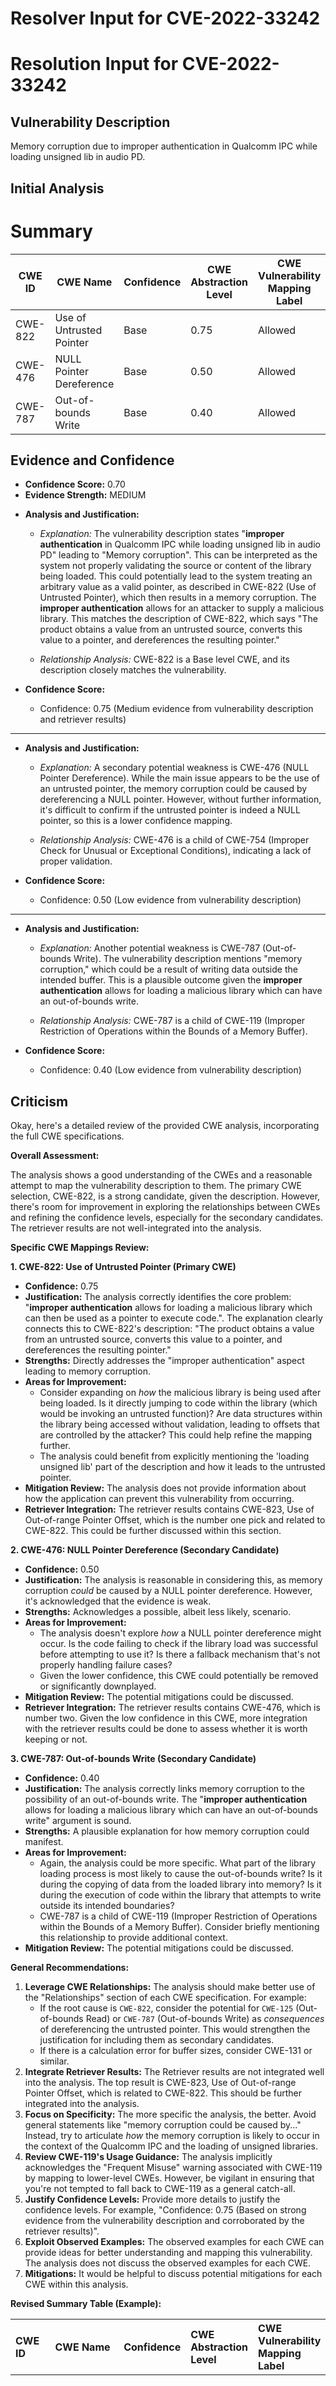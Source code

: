 # Resolver Input for CVE-2022-33242

# Resolution Input for CVE-2022-33242

## Vulnerability Description
Memory corruption due to improper authentication in Qualcomm IPC while loading unsigned lib in audio PD.

## Initial Analysis
# Summary
| CWE ID | CWE Name | Confidence | CWE Abstraction Level | CWE Vulnerability Mapping Label | CWE-Vulnerability Mapping Notes |
|---|---|---|---|---|---|
| CWE-822 | Use of Untrusted Pointer | Base | 0.75 | Allowed | Primary CWE |
| CWE-476 | NULL Pointer Dereference | Base | 0.50 | Allowed | Secondary Candidate |
| CWE-787 | Out-of-bounds Write | Base | 0.40 | Allowed | Secondary Candidate |

## Evidence and Confidence

*   **Confidence Score:** 0.70
*   **Evidence Strength:** MEDIUM

- **Analysis and Justification:**  
  - *Explanation:* The vulnerability description states "**improper authentication** in Qualcomm IPC while loading unsigned lib in audio PD" leading to "Memory corruption". This can be interpreted as the system not properly validating the source or content of the library being loaded. This could potentially lead to the system treating an arbitrary value as a valid pointer, as described in CWE-822 (Use of Untrusted Pointer), which then results in a memory corruption. The **improper authentication** allows for an attacker to supply a malicious library. This matches the description of CWE-822, which says "The product obtains a value from an untrusted source, converts this value to a pointer, and dereferences the resulting pointer."
  
  - *Relationship Analysis:* CWE-822 is a Base level CWE, and its description closely matches the vulnerability.

- **Confidence Score:**  
  - Confidence: 0.75 (Medium evidence from vulnerability description and retriever results)

---

- **Analysis and Justification:**  
  - *Explanation:* A secondary potential weakness is CWE-476 (NULL Pointer Dereference). While the main issue appears to be the use of an untrusted pointer, the memory corruption could be caused by dereferencing a NULL pointer. However, without further information, it's difficult to confirm if the untrusted pointer is indeed a NULL pointer, so this is a lower confidence mapping.
  
  - *Relationship Analysis:* CWE-476 is a child of CWE-754 (Improper Check for Unusual or Exceptional Conditions), indicating a lack of proper validation.

- **Confidence Score:**  
  - Confidence: 0.50 (Low evidence from vulnerability description)

---

- **Analysis and Justification:**  
  - *Explanation:* Another potential weakness is CWE-787 (Out-of-bounds Write). The vulnerability description mentions "memory corruption," which could be a result of writing data outside the intended buffer. This is a plausible outcome given the **improper authentication** allows for loading a malicious library which can have an out-of-bounds write.
  
  - *Relationship Analysis:* CWE-787 is a child of CWE-119 (Improper Restriction of Operations within the Bounds of a Memory Buffer).

- **Confidence Score:**  
  - Confidence: 0.40 (Low evidence from vulnerability description)

## Criticism
Okay, here's a detailed review of the provided CWE analysis, incorporating the full CWE specifications.

**Overall Assessment:**

The analysis shows a good understanding of the CWEs and a reasonable attempt to map the vulnerability description to them. The primary CWE selection, CWE-822, is a strong candidate, given the description. However, there's room for improvement in exploring the relationships between CWEs and refining the confidence levels, especially for the secondary candidates. The retriever results are not well-integrated into the analysis.

**Specific CWE Mappings Review:**

**1. CWE-822: Use of Untrusted Pointer (Primary CWE)**

*   **Confidence:** 0.75
*   **Justification:** The analysis correctly identifies the core problem: "**improper authentication** allows for loading a malicious library which can then be used as a pointer to execute code.". The explanation clearly connects this to CWE-822's description: "The product obtains a value from an untrusted source, converts this value to a pointer, and dereferences the resulting pointer."
*   **Strengths:**  Directly addresses the "improper authentication" aspect leading to memory corruption.
*   **Areas for Improvement:**
    *   Consider expanding on *how* the malicious library is being used after being loaded. Is it directly jumping to code within the library (which would be invoking an untrusted function)? Are data structures within the library being accessed without validation, leading to offsets that are controlled by the attacker? This could help refine the mapping further.
    *   The analysis could benefit from explicitly mentioning the 'loading unsigned lib' part of the description and how it leads to the untrusted pointer.
*   **Mitigation Review:**  The analysis does not provide information about how the application can prevent this vulnerability from occurring.
*   **Retriever Integration:** The retriever results contains CWE-823, Use of Out-of-range Pointer Offset, which is the number one pick and related to CWE-822.  This could be further discussed within this section.

**2. CWE-476: NULL Pointer Dereference (Secondary Candidate)**

*   **Confidence:** 0.50
*   **Justification:** The analysis is reasonable in considering this, as memory corruption *could* be caused by a NULL pointer dereference. However, it's acknowledged that the evidence is weak.
*   **Strengths:** Acknowledges a possible, albeit less likely, scenario.
*   **Areas for Improvement:**
    *   The analysis doesn't explore *how* a NULL pointer dereference might occur. Is the code failing to check if the library load was successful before attempting to use it?  Is there a fallback mechanism that's not properly handling failure cases?
    *   Given the lower confidence, this CWE could potentially be removed or significantly downplayed.
*   **Mitigation Review:** The potential mitigations could be discussed.
*   **Retriever Integration:** The retriever results contains CWE-476, which is number two. Given the low confidence in this CWE, more integration with the retriever results could be done to assess whether it is worth keeping or not.

**3. CWE-787: Out-of-bounds Write (Secondary Candidate)**

*   **Confidence:** 0.40
*   **Justification:**  The analysis correctly links memory corruption to the possibility of an out-of-bounds write. The "**improper authentication** allows for loading a malicious library which can have an out-of-bounds write" argument is sound.
*   **Strengths:** A plausible explanation for how memory corruption could manifest.
*   **Areas for Improvement:**
    *   Again, the analysis could be more specific. What part of the library loading process is most likely to cause the out-of-bounds write? Is it during the copying of data from the loaded library into memory? Is it during the execution of code within the library that attempts to write outside its intended boundaries?
    *   CWE-787 is a child of CWE-119 (Improper Restriction of Operations within the Bounds of a Memory Buffer). Consider briefly mentioning this relationship to provide additional context.
*   **Mitigation Review:** The potential mitigations could be discussed.

**General Recommendations:**

1.  **Leverage CWE Relationships:**  The analysis should make better use of the "Relationships" section of each CWE specification.  For example:
    *   If the root cause is `CWE-822`, consider the potential for `CWE-125` (Out-of-bounds Read) or `CWE-787` (Out-of-bounds Write) as *consequences* of dereferencing the untrusted pointer. This would strengthen the justification for including them as secondary candidates.
    *   If there is a calculation error for buffer sizes, consider CWE-131 or similar.
2.  **Integrate Retriever Results:** The Retriever results are not integrated well into the analysis. The top result is CWE-823, Use of Out-of-range Pointer Offset, which is related to CWE-822. This should be further integrated into the analysis.
3.  **Focus on Specificity:**  The more specific the analysis, the better. Avoid general statements like "memory corruption could be caused by..." Instead, try to articulate *how* the memory corruption is likely to occur in the context of the Qualcomm IPC and the loading of unsigned libraries.
4.  **Review CWE-119's Usage Guidance:** The analysis implicitly acknowledges the "Frequent Misuse" warning associated with CWE-119 by mapping to lower-level CWEs. However, be vigilant in ensuring that you're not tempted to fall back to CWE-119 as a general catch-all.
5.  **Justify Confidence Levels:** Provide more details to justify the confidence levels. For example, "Confidence: 0.75 (Based on strong evidence from the vulnerability description and corroborated by the retriever results)".
6.  **Exploit Observed Examples:** The observed examples for each CWE can provide ideas for better understanding and mapping this vulnerability. The analysis does not discuss the observed examples for each CWE.
7.  **Mitigations:** It would be helpful to discuss potential mitigations for each CWE within this analysis.

**Revised Summary Table (Example):**

| CWE ID  | CWE Name                             | Confidence | CWE Abstraction Level | CWE Vulnerability Mapping Label | CWE-Vulnerability Mapping Notes                                                                                                                                                                                                                                                                                                   |
| :------ | :----------------------------------- | :--------- | :-------------------- | :------------------------------ | :---------------------------------------------------------------------------------------------------------------------------------------------------------------------------------------------------------------------------------------------------------------------------------------------------------------------------------------------- |
| CWE-822 | Use of Untrusted Pointer             | 0.80       | Base                  | Allowed                         | Primary CWE. Improper authentication allows loading a malicious library, which is then treated as a valid pointer.  The system dereferences this pointer, leading to memory corruption.  Leveraging untrusted code as a pointer.                                                                                                       |
| CWE-787 | Out-of-bounds Write                | 0.55       | Base                  | Allowed                         | Secondary Candidate. The loaded malicious library could contain code that writes data outside of allocated buffers. This is a potential *consequence* of the untrusted pointer dereference.                                                                                                                                                 |
| CWE-476 | NULL Pointer Dereference             | 0.40       | Base                  | Allowed                         | Secondary Candidate.  If the library fails to load properly, the pointer could be NULL. This is a less likely scenario, but a possibility that should be considered and checked.                                                                                                                            |

By incorporating these suggestions, the analysis can be made more robust and provide a more accurate and actionable understanding of the vulnerability.

Consider both the direct matches and the relationships between CWEs
when making your final determination.
        
